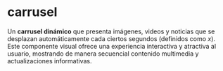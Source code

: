 # carrusel
Un **carrusel dinámico** que presenta imágenes, videos y noticias que se desplazan automáticamente cada ciertos segundos (definidos como *x*). Este componente visual ofrece una experiencia interactiva y atractiva al usuario, mostrando de manera secuencial contenido multimedia y actualizaciones informativas.

